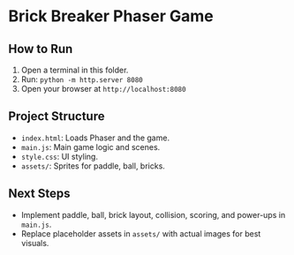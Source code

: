 # Brick Breaker Phaser Game

## How to Run

1. Open a terminal in this folder.
2. Run: `python -m http.server 8080`
3. Open your browser at `http://localhost:8080`

## Project Structure
- `index.html`: Loads Phaser and the game.
- `main.js`: Main game logic and scenes.
- `style.css`: UI styling.
- `assets/`: Sprites for paddle, ball, bricks.

## Next Steps
- Implement paddle, ball, brick layout, collision, scoring, and power-ups in `main.js`.
- Replace placeholder assets in `assets/` with actual images for best visuals.
